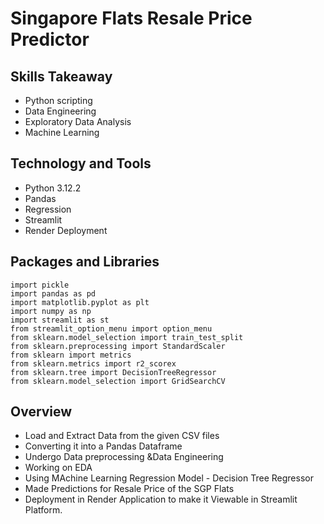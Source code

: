
# Singapore Flats Resale Price Predictor

## Skills Takeaway

- Python scripting
- Data Engineering
- Exploratory Data Analysis
- Machine Learning


## Technology and Tools
- Python 3.12.2
- Pandas
- Regression
- Streamlit
- Render Deployment
  

## Packages and Libraries
```
import pickle
import pandas as pd
import matplotlib.pyplot as plt
import numpy as np
import streamlit as st
from streamlit_option_menu import option_menu
from sklearn.model_selection import train_test_split
from sklearn.preprocessing import StandardScaler
from sklearn import metrics
from sklearn.metrics import r2_scorex
from sklearn.tree import DecisionTreeRegressor
from sklearn.model_selection import GridSearchCV
```

## Overview

- Load and Extract Data from the given CSV files
- Converting it into a Pandas Dataframe
- Undergo Data preprocessing &Data Engineering
- Working on EDA
- Using MAchine Learning Regression Model - Decision Tree Regressor
- Made Predictions for Resale Price of the SGP Flats
- Deployment in Render Application to make it Viewable in Streamlit Platform.

